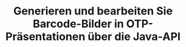 ---
############################# Static ############################
layout: "auto-gen-gist"
draft: false
path: "de/assembly/java/barcode/otp/"
otherformats: PPT PPTX PPTM PPS PPSX PPSM POT POTX POTM ODP 

############################# Head ############################
head_title: "Erstellen und Hinzufügen von Barcode-Bildern in OTP-Präsentationen über die Java-API"
head_description: "GroupDocs.Assembly Java API unterstützt das Erstellen und Hinzufügen von Barcode-Bildern in PowerPoint-Präsentationsdateien (PPT, PPTX, PPTM, PPS, PPSX, PPSM, POT & ODP)."

############################# Header ############################
title: "Generieren und bearbeiten Sie Barcode-Bilder in OTP-Präsentationen über die Java-API"
description: "GroupDocs.Assembly Java API ermöglicht Programmierern das Generieren, Bearbeiten und Einfügen von Barcode-Bildern in OTP PowerPoint-Präsentationen innerhalb von Java- und JSP-Apps."

######################### Download Button #######################
button:
    enable: true

############################# About ############################
about:
    enable: true
    title: "Wie erstelle und verwalte ich Barcodes in Präsentationen?"
    content: |
       Präsentationen sind eine großartige Art der Kommunikation, die es Unternehmen und Einzelpersonen ermöglicht, Informationen auf konsistente und einfache Weise auszutauschen. Strichcodes werden heute sehr häufig auf der ganzen Welt verwendet, um verschiedene wichtige Aufgaben zu verwalten, wie z. B. Produktidentifikation, Nachverfolgung von Autoteilen, Bestands- und Bestandsverwaltung und vieles mehr. GroupDocs.Assembly Java API erleichtert Softwareprogrammierern das Erstellen und Einfügen von Barcodes in ihre Präsentationsdokumente mit nur wenigen Codezeilen. Es unterstützt mehrere Präsentationsdateiformate wie PPT, PPTX, PPTM, PPS, PPSX, PPSM, POT, POTX, POTM, ODP und viele mehr. Es erleichtert Entwicklern die Arbeit, indem es ihnen ermöglicht, ihre Anwendungen auszuführen, ohne Anwendungen von Drittanbietern oder Microsoft Office auf ihrem Gerät zu installieren. Es unterstützt mehrere erweiterte Funktionen zum Anpassen von Barcodes in Präsentationsfolien, z. B. Festlegen von Vorder- und Hintergrundfarben, Schriftarteinstellungen, Skalieren von Barcode-Bildern, Anpassen von Barcode-Text, Einstellen der Barcode-Bildauflösung und vieles mehr.

############################# content ############################
steps:
    enable: true
    block:
    - title_left: "Barcode-Generierung in OTP-Präsentationen"
      content_left: |
       Der folgende Java-Code erklärt, wie Entwickler Barcode-Bilder mit verschiedenen unterstützten Symbologien generieren und sie mit sehr geringem Aufwand und geringen Kosten in Microsoft PowerPoint OTP-Präsentationsfolien einfügen können.

      title_right: "Fügen Sie Barcodes in der OTP-Datei über Java hinzu"
      content_right: |
       * Erstellen Sie eine Instanz von [DocumentAssembler](https://apireference.groupdocs.com/assembly/java/com.groupdocs.assembly/DocumentAssembler) 
       * Beispieldatenquellenobjekt erstellen
       * Rufen Sie [AssembleDocument](https://apireference.groupdocs.com/assembly/java/com.groupdocs.assembly/DocumentAssembler#assembleDocument-java.io.InputStream-java.io.OutputStream-com.groupdocs.assembly.DataSourceInfo...-) Methode mit den folgenden Parametern
          * Stream zum Lesen eines Vorlagendokuments.
          * Stream, um das resultierende Dokument zu schreiben.
          * Optionen zum Laden und Speichern von Dokumenten.
          * Details Informationen zu zu verwendenden Datenquellenobjekten.

      gisthash: "ebb6d8215f329f457f843e9a9fc48c9c"
      gistfile: "generate_barcodes_in_presentations.java"

    - title_left: "System Anforderungen"
      content_left: |
       GroupDocs.Assembly-Java-APIs werden auf allen wichtigen Plattformen und Betriebssystemen unterstützt. Es kann Dokumente in Microsoft Word, Excel, PowerPoint, Outlook, OpenOffice und über 50 anderen Formaten erstellen. Eine vollständige Anleitung zu den Systemanforderungen finden Sie unter [Systemanforderungen](https://docs.groupdocs.com/assembly/java/system-requirements/). Bevor Sie den folgenden Code ausführen, stellen Sie bitte sicher, dass die folgenden Voraussetzungen auf Ihrem installiert sind System:
        * Betriebssysteme: Microsoft Windows, Linux, MacOS
        * Unterstützte Java-Versionen: J2SE 7.0 (1.7), J2SE 8.0 (1.8) oder höher
        * Holen Sie sich die neueste Version der GroupDocs.Assembly-Java-APIs von [Maven](https://mvnrepository.com/artifact/com.groupdocs/groupdocs-assembly/)
        
      title_right: "Warum GroupDocs.Assembly verwenden"
      content_right: |
        * Erstellen Sie benutzerdefinierte Dokumente aus Vorlagen.
        * E-Mail-Anhänge dynamisch anhängen.
        * Zum Erstellen und Automatisieren von Dokumenten ist keine zusätzliche Software erforderlich.
        * Generiert ein Ausgabedokument basierend auf der Datenquelle.
        * Fügen Sie den Dokumentinhalt dynamisch in den Bericht ein
        * Wenden Sie die Formel während der Tabellenkalkulation an.
        * Bietet Unterstützung für mehrere Datenformate
        * Unterstützung für sequentielle Datenoperationen.

demos:
    enable: true
        

more_formats:
    enable: true


back_to_top:
    enable: true
---